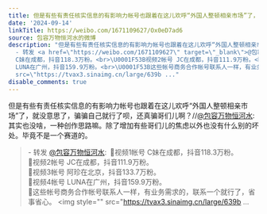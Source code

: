 ```yaml
---
title: 但是有些有责任核实信息的有影响力帐号也跟着在这儿欢呼“外国人整顿相亲市场”了，就没意思了，骗骗自己就行了呗，还真骗哥们儿啊？//@包容万物恒河水:其实也没...
date: '2024-09-14'
linkTitle: https://weibo.com/1671109627/Ox0eD7ad6
source: 包容万物恒河水的微博
description: "但是有些有责任核实信息的有影响力帐号也跟着在这儿欢呼“外国人整顿相亲市场”了，就没意思了，骗骗自己就行了呗，还真骗哥们儿啊？//<a href=\"https://weibo.com/n/%E5%8C%85%E5%AE%B9%E4%B8%87%E7%89%A9%E6%81%92%E6%B2%B3%E6%B0%B4\">@包容万物恒河水</a>:其实也没啥，一种创作思路嘛。除了增加有些哥们儿的焦虑以外也没有什么别的坏处。毕竟不是一个赛道的。<br><blockquote>
  - 转发 <a href=\"https://weibo.com/1671109627\" target=\"_blank\">@包容万物恒河水</a>: \U0001F53B视频1帐号
  C妹在成都，抖音118.3万粉。<br>\U0001F53B视频2帐号 JC在成都，抖音111.9万粉。<br>\U0001F53B视频3帐号 阿珍在北京，抖音133.7万粉。<br>\U0001F53B视频4帐号
  LUNA在广州，抖音159.9万粉。<br>\U0001F53B这些帐号商务合作帐号联系人一样，有业务需求的，联系一个就行了，省事省心。 <img style=\"\"
  src=\"https://tvax3.sinaimg.cn/large/639b ..."
disable_comments: true
---
```

但是有些有责任核实信息的有影响力帐号也跟着在这儿欢呼“外国人整顿相亲市场”了，就没意思了，骗骗自己就行了呗，还真骗哥们儿啊？//<a href="https://weibo.com/n/%E5%8C%85%E5%AE%B9%E4%B8%87%E7%89%A9%E6%81%92%E6%B2%B3%E6%B0%B4">@包容万物恒河水</a>:其实也没啥，一种创作思路嘛。除了增加有些哥们儿的焦虑以外也没有什么别的坏处。毕竟不是一个赛道的。<br><blockquote> - 转发 <a href="https://weibo.com/1671109627" target="_blank">@包容万物恒河水</a>: 🔻视频1帐号 C妹在成都，抖音118.3万粉。<br>🔻视频2帐号 JC在成都，抖音111.9万粉。<br>🔻视频3帐号 阿珍在北京，抖音133.7万粉。<br>🔻视频4帐号 LUNA在广州，抖音159.9万粉。<br>🔻这些帐号商务合作帐号联系人一样，有业务需求的，联系一个就行了，省事省心。 <img style="" src="https://tvax3.sinaimg.cn/large/639b ...
